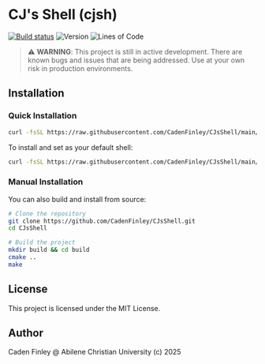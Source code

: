 # CJ's Shell (cjsh)

[![Build status](https://ci.appveyor.com/api/projects/status/dqk13klgh9d22bu5?svg=true)](https://ci.appveyor.com/project/CadenFinley/CJsShell)
![Version](https://img.shields.io/github/v/release/CadenFinley/CJsShell?label=version&color=blue)
![Lines of Code](https://img.shields.io/badge/lines%20of%20code-10260-green)

> ⚠️ **WARNING**: This project is still in active development. There are known bugs and issues that are being addressed. Use at your own risk in production environments.

## Installation

### Quick Installation

```bash
curl -fsSL https://raw.githubusercontent.com/CadenFinley/CJsShell/main/install.sh | bash
```

To install and set as your default shell:

```bash
curl -fsSL https://raw.githubusercontent.com/CadenFinley/CJsShell/main/install.sh | bash -s -- --set-as-shell
```

### Manual Installation

You can also build and install from source:

```bash
# Clone the repository
git clone https://github.com/CadenFinley/CJsShell.git
cd CJsShell

# Build the project
mkdir build && cd build
cmake ..
make
```

## License

This project is licensed under the MIT License.

## Author

Caden Finley @ Abilene Christian University (c) 2025
